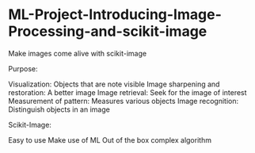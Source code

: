 # ML-Project-Introducing-Image-Processing-and-scikit-image

Make images come alive with scikit-image

Purpose:

Visualization: Objects that are note visible
Image sharpening and restoration: A better image
Image retrieval: Seek for the image of interest
Measurement of pattern: Measures various objects
Image recognition: Distinguish objects in an image

Scikit-Image:

Easy to use
Make use of ML
Out of the box complex algorithm

